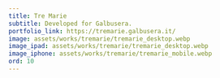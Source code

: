 ```yaml
---
title: Tre Marie 
subtitle: Developed for Galbusera.
portfolio_link: https://tremarie.galbusera.it/
image: assets/works/tremarie/tremarie_desktop.webp
image_ipad: assets/works/tremarie/tremarie_desktop.webp
image_iphone: assets/works/tremarie/tremarie_mobile.webp
ord: 10
---
```


